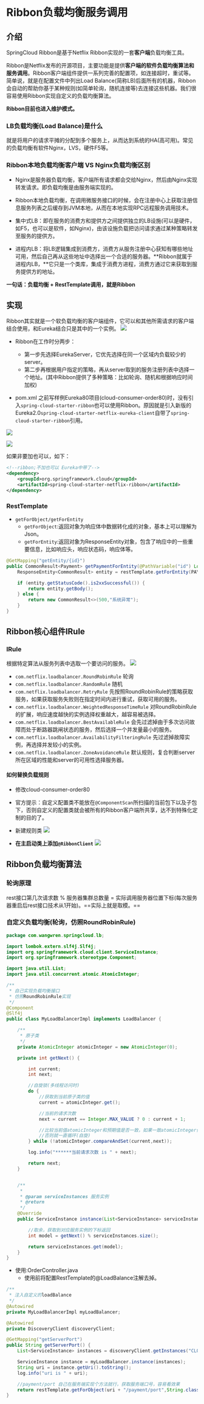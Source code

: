 # Ribbon负载均衡服务调用
## 介绍
SpringCloud Ribbon是基于Netflix Ribbon实现的一套**客户端**负载均衡工具。

Ribbon是Netflix发布的开源项目，主要功能是提供**客户端的软件负载均衡算法和服务调用**。Ribbon客户端组件提供一系列完善的配置项，如连接超时，重试等。简单说，就是在配置文件中列出Load Balance(简称LB)后面所有的机器，Ribbon会自动的帮助你基于某种规则(如简单轮询，随机连接等)去连接这些机器。我们很容易使用Ribbon实现自定义的负载均衡算法。

**Ribbon目前也进入维护模式。**

### LB负载均衡(Load Balance)是什么
就是将用户的请求平摊的分配到多个服务上，从而达到系统的HA(高可用)。常见的负载均衡有软件Nginx，LVS，硬件F5等。

### Ribbon本地负载均衡客户端 VS Nginx负载均衡区别
- Nginx是服务器负载均衡，客户端所有请求都会交给Nginx，然后由Nginx实现转发请求。即负载均衡是由服务端实现的。
- Ribbon本地负载均衡，在调用微服务接口的时候，会在注册中心上获取注册信息服务列表之后缓存到JVM本地，从而在本地实现RPC远程服务调用技术。

- 集中式LB：即在服务的消费方和提供方之间提供独立的LB设施(可以是硬件，如F5，也可以是软件，如Nginx)，由该设施负载把访问请求通过某种策略转发至服务的提供方。
- 进程内LB：将LB逻辑集成到消费方，消费方从服务注册中心获知有哪些地址可用，然后自己再从这些地址中选择出一个合适的服务器。**Ribbon就属于进程内LB，**它只是一个类库，集成于消费方进程，消费方通过它来获取到服务提供方的地址。

**一句话：负载均衡 + RestTemplate调用，就是Ribbon**



## 实现
Ribbon其实就是一个软负载均衡的客户端组件，它可以和其他所需请求的客户端结合使用，和Eureka结合只是其中的一个实例。
![](https://imagebed-1259286100.cos.ap-beijing.myqcloud.com/img/2021-03-22_23-14-41.png)

- Ribbon在工作时分两步：
    - 第一步先选择EurekaServer，它优先选择在同一个区域内负载较少的server。
    - 第二步再根据用户指定的策略，再从server取到的服务注册列表中选择一个地址。(其中Ribbon提供了多种策略：比如轮询、随机和根据响应时间加权)

- pom.xml
之前写样例Eureka80项目(cloud-consumer-order80)时，没有引入`spring-cloud-starter-ribbon`也可以使用Ribbon。原因就是引入新版的Eureka2.0`spring-cloud-starter-netflix-eureka-client`自带了`spring-cloud-starter-ribbon`引用。
  

![](https://imagebed-1259286100.cos.ap-beijing.myqcloud.com/img/2021-03-22_23-25-12.png)

![](https://imagebed-1259286100.cos.ap-beijing.myqcloud.com/img/2021-03-22_23-25-55.png)

如果非要加也可以，如下：
```xml
<!--ribbon;不加也可以 Eureka中带了-->
<dependency>
    <groupId>org.springframework.cloud</groupId>
    <artifactId>spring-cloud-starter-netflix-ribbon</artifactId>
</dependency>
```

### RestTemplate
- `getForObject/getForEntity`
    - `getForObject`:返回对象为响应体中数据转化成的对象，基本上可以理解为Json。
    - `getForEntity`:返回对象为ResponseEntity对象，包含了响应中的一些重要信息，比如响应头，响应状态码，响应体等。

```java
@GetMapping("getEntity/{id}")
public CommonResult<Payment> getPaymentForEntity(@PathVariable("id") Long id) {
    ResponseEntity<CommonResult> entity = restTemplate.getForEntity(PAYMENT_URL + "/payment/get/" + id, CommonResult.class);

    if (entity.getStatusCode().is2xxSuccessful()) {
        return entity.getBody();
    } else {
        return new CommonResult<>(500,"系统异常");
    }
}
```

## Ribbon核心组件IRule
### IRule
根据特定算法从服务列表中选取一个要访问的服务。
![](https://imagebed-1259286100.cos.ap-beijing.myqcloud.com/img/2021-03-22_23-51-49.png)

- `com.netflix.loadbalancer.RoundRobinRule` 轮询
- `com.netflix.loadbalancer.RandomRule` 随机
- `com.netflix.loadbalancer.RetryRule` 先按照RoundRobinRule的策略获取服务，如果获取服务失败则在指定时间内进行重试，获取可用的服务。
- `com.netflix.loadbalancer.WeightedResponseTimeRule` 对RoundRobinRule的扩展，响应速度越快的实例选择权重越大，越容易被选择。
- `com.netflix.loadbalancer.BestAvailableRule` 会先过滤掉由于多次访问故障而处于断路器跳闸状态的服务，然后选择一个并发量最小的服务。
- `com.netflix.loadbalancer.AvailabilityFilteringRule` 先过滤掉故障实例，再选择并发较小的实例。
- `com.netflix.loadbalancer.ZoneAvoidanceRule` 默认规则，复合判断server所在区域的性能和server的可用性选择服务器。

#### 如何替换负载规则
- 修改cloud-consumer-order80
- 官方提示：自定义配置类不能放在`@ComponentScan`所扫描的当前包下以及子包下，否则自定义的配置类就会被所有的Ribbon客户端所共享，达不到特殊化定制的目的了。
- 新建规则类
![](https://imagebed-1259286100.cos.ap-beijing.myqcloud.com/img/2021-03-23_00-11-37.png)

- **在主启动类上添加`@RibbonClient`**
![](https://imagebed-1259286100.cos.ap-beijing.myqcloud.com/img/2021-03-23_00-15-47.png)

## Ribbon负载均衡算法
### 轮询原理
rest接口第几次请求数 % 服务器集群总数量 = 实际调用服务器位置下标(每次服务器重启后rest接口技术从1开始)。==实际上就是取模。==

### 自定义负载均衡(轮询，仿照RoundRobinRule)
```java
package com.wangwren.springcloud.lb;

import lombok.extern.slf4j.Slf4j;
import org.springframework.cloud.client.ServiceInstance;
import org.springframework.stereotype.Component;

import java.util.List;
import java.util.concurrent.atomic.AtomicInteger;

/**
 * 自己实现负载均衡接口
 * 仿照RoundRobinRule实现
 */
@Component
@Slf4j
public class MyLoadBalancerImpl implements LoadBalancer {

    /**
     * 原子类
     */
    private AtomicInteger atomicInteger = new AtomicInteger(0);

    private int getNext() {

        int current;
        int next;

        //自旋锁(多线程访问时)
        do {
            //获取到当前原子类的值
            current = atomicInteger.get();

            //当前的请求次数
            next = current == Integer.MAX_VALUE ? 0 : current + 1;

            //比较当前值atomicInteger和预期值是否一致，如果一致atomicInteger值变为next值，并返回true，跳出循环
            //否则就一直循环(自旋)
        } while (!atomicInteger.compareAndSet(current,next));

        log.info("******当前请求次数 is " + next);

        return next;
    }


    /**
     *
     * @param serviceInstances 服务实例
     * @return
     */
    @Override
    public ServiceInstance instance(List<ServiceInstance> serviceInstances) {

        //取余，获取到对应服务实例的下标返回
        int model = getNext() % serviceInstances.size();

        return serviceInstances.get(model);
    }
}
```

- 使用:OrderController.java
    - 使用前将配置RestTemplate的@LoadBalance注解去掉。

```java
/**
 * 注入自定义的loadBalance
 */
@Autowired
private MyLoadBalancerImpl myLoadBalancer;

@Autowired
private DiscoveryClient discoveryClient;

@GetMapping("getServerPort")
public String getServerPort() {
    List<ServiceInstance> instances = discoveryClient.getInstances("CLOUD-PAYMENT-SERVICE");

    ServiceInstance instance = myLoadBalancer.instance(instances);
    String uri = instance.getUri().toString();
    log.info("uri is " + uri);

    //payment/port 自己在服务端实现个方法就行，获取服务端口号，容易看效果
    return restTemplate.getForObject(uri + "/payment/port",String.class);
}
```